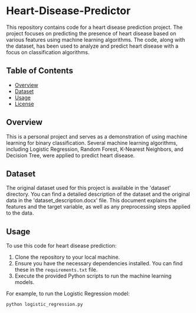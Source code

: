 # Heart-Disease-Predictor

This repository contains code for a heart disease prediction project. The project focuses on predicting the presence of heart disease based on various features using machine learning algorithms. The code, along with the dataset, has been used to analyze and predict heart disease with a focus on classification algorithms.

## Table of Contents

- [Overview](#overview)
- [Dataset](#dataset)
- [Usage](#usage)
- [License](#license)

## Overview

This is a personal project and serves as a demonstration of using machine learning for binary classification. Several machine learning algorithms, including Logistic Regression, Random Forest, K-Nearest Neighbors, and Decision Tree, were applied to predict heart disease.

## Dataset

The original dataset used for this project is available in the 'dataset' directory. You can find a detailed description of the dataset and the original data in the 'dataset_description.docx' file. This document explains the features and the target variable, as well as any preprocessing steps applied to the data.

## Usage

To use this code for heart disease prediction:

1. Clone the repository to your local machine.
2. Ensure you have the necessary dependencies installed. You can find these in the `requirements.txt` file.
3. Execute the provided Python scripts to run the machine learning models.

For example, to run the Logistic Regression model:

```bash
python logistic_regression.py
